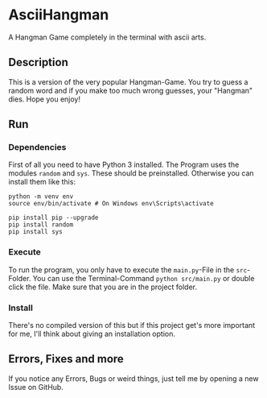 # AsciiHangman
A Hangman Game completely in the terminal with ascii arts.

## Description
This is a version of the very popular Hangman-Game. You try to guess a random word and if you make too much wrong guesses, your "Hangman" dies.
Hope you enjoy!

## Run

### Dependencies
First of all you need to have Python 3 installed.
The Program uses the modules `random` and `sys`. These should be preinstalled. Otherwise you can install them like this:
```commandline
python -m venv env
source env/bin/activate # On Windows env\Scripts\activate
```

```commandline
pip install pip --upgrade
pip install random
pip install sys
```
### Execute
To run the program, you only have to execute the `main.py`-File in the `src`-Folder. You can use the Terminal-Command `python src/main.py` or double click the file.
Make sure that you are in the project folder.

### Install
There's no compiled version of this but if this project get's more important for me, I'll think about giving an installation option.

## Errors, Fixes and more
If you notice any Errors, Bugs or weird things, just tell me by opening a new Issue on GitHub.

